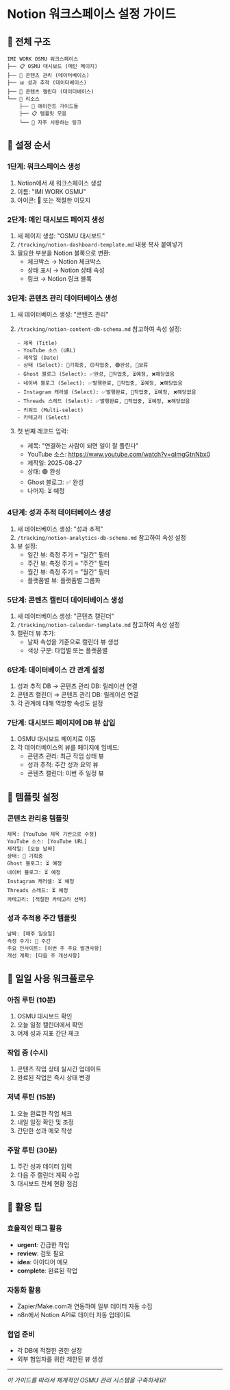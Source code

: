 # Notion 워크스페이스 설정 가이드

## 🎯 전체 구조

```
IMI WORK OSMU 워크스페이스
├── 📋 OSMU 대시보드 (메인 페이지)
├── 📝 콘텐츠 관리 (데이터베이스)
├── 📊 성과 추적 (데이터베이스)
├── 📅 콘텐츠 캘린더 (데이터베이스)
└── 📁 리소스
    ├── 🤖 에이전트 가이드들
    ├── 📋 템플릿 모음
    └── 🔗 자주 사용하는 링크
```

## 🚀 설정 순서

### 1단계: 워크스페이스 생성
1. Notion에서 새 워크스페이스 생성
2. 이름: "IMI WORK OSMU"
3. 아이콘: 🎯 또는 적절한 이모지

### 2단계: 메인 대시보드 페이지 생성
1. 새 페이지 생성: "OSMU 대시보드"
2. `/tracking/notion-dashboard-template.md` 내용 복사 붙여넣기
3. 필요한 부분을 Notion 블록으로 변환:
   - 체크박스 → Notion 체크박스
   - 상태 표시 → Notion 상태 속성
   - 링크 → Notion 링크 블록

### 3단계: 콘텐츠 관리 데이터베이스 생성
1. 새 데이터베이스 생성: "콘텐츠 관리"
2. `/tracking/notion-content-db-schema.md` 참고하여 속성 설정:
   ```
   - 제목 (Title)
   - YouTube 소스 (URL)
   - 제작일 (Date)  
   - 상태 (Select): 🔵기획중, 🟡작업중, 🟢완성, 🔴보류
   - Ghost 블로그 (Select): ✅완성, 🔄작업중, ⏳예정, ❌해당없음
   - 네이버 블로그 (Select): ✅발행완료, 🔄작업중, ⏳예정, ❌해당없음
   - Instagram 캐러셀 (Select): ✅발행완료, 🔄작업중, ⏳예정, ❌해당없음
   - Threads 스레드 (Select): ✅발행완료, 🔄작업중, ⏳예정, ❌해당없음
   - 키워드 (Multi-select)
   - 카테고리 (Select)
   ```

3. 첫 번째 레코드 입력:
   - 제목: "연결하는 사람이 되면 일이 잘 풀린다"
   - YouTube 소스: https://www.youtube.com/watch?v=qImgGtnNbx0
   - 제작일: 2025-08-27
   - 상태: 🟢 완성
   - Ghost 블로그: ✅ 완성
   - 나머지: ⏳ 예정

### 4단계: 성과 추적 데이터베이스 생성
1. 새 데이터베이스 생성: "성과 추적"
2. `/tracking/notion-analytics-db-schema.md` 참고하여 속성 설정
3. 뷰 설정:
   - 일간 뷰: 측정 주기 = "일간" 필터
   - 주간 뷰: 측정 주기 = "주간" 필터  
   - 월간 뷰: 측정 주기 = "월간" 필터
   - 플랫폼별 뷰: 플랫폼별 그룹화

### 5단계: 콘텐츠 캘린더 데이터베이스 생성
1. 새 데이터베이스 생성: "콘텐츠 캘린더"
2. `/tracking/notion-calendar-template.md` 참고하여 속성 설정
3. 캘린더 뷰 추가:
   - 날짜 속성을 기준으로 캘린더 뷰 생성
   - 색상 구분: 타입별 또는 플랫폼별

### 6단계: 데이터베이스 간 관계 설정
1. 성과 추적 DB → 콘텐츠 관리 DB: 릴레이션 연결
2. 콘텐츠 캘린더 → 콘텐츠 관리 DB: 릴레이션 연결
3. 각 관계에 대해 역방향 속성도 설정

### 7단계: 대시보드 페이지에 DB 뷰 삽입
1. OSMU 대시보드 페이지로 이동
2. 각 데이터베이스의 뷰를 페이지에 임베드:
   - 콘텐츠 관리: 최근 작업 상태 뷰
   - 성과 추적: 주간 성과 요약 뷰
   - 콘텐츠 캘린더: 이번 주 일정 뷰

## 🎨 템플릿 설정

### 콘텐츠 관리용 템플릿
```
제목: [YouTube 제목 기반으로 수정]
YouTube 소스: [YouTube URL]
제작일: [오늘 날짜]
상태: 🔵 기획중
Ghost 블로그: ⏳ 예정
네이버 블로그: ⏳ 예정
Instagram 캐러셀: ⏳ 예정  
Threads 스레드: ⏳ 예정
카테고리: [적절한 카테고리 선택]
```

### 성과 추적용 주간 템플릿
```
날짜: [매주 일요일]
측정 주기: 📆 주간
주요 인사이트: [이번 주 주요 발견사항]
개선 계획: [다음 주 개선사항]
```

## 🔄 일일 사용 워크플로우

### 아침 루틴 (10분)
1. OSMU 대시보드 확인
2. 오늘 일정 캘린더에서 확인
3. 어제 성과 지표 간단 체크

### 작업 중 (수시)
1. 콘텐츠 작업 상태 실시간 업데이트
2. 완료된 작업은 즉시 상태 변경

### 저녁 루틴 (15분)  
1. 오늘 완료한 작업 체크
2. 내일 일정 확인 및 조정
3. 간단한 성과 메모 작성

### 주말 루틴 (30분)
1. 주간 성과 데이터 입력
2. 다음 주 캘린더 계획 수립
3. 대시보드 전체 현황 점검

## 🎯 활용 팁

### 효율적인 태그 활용
- **urgent**: 긴급한 작업
- **review**: 검토 필요
- **idea**: 아이디어 메모
- **complete**: 완료된 작업

### 자동화 활용
- Zapier/Make.com과 연동하여 일부 데이터 자동 수집
- n8n에서 Notion API로 데이터 자동 업데이트

### 협업 준비
- 각 DB에 적절한 권한 설정
- 외부 협업자를 위한 제한된 뷰 생성

---

*이 가이드를 따라서 체계적인 OSMU 관리 시스템을 구축하세요!*